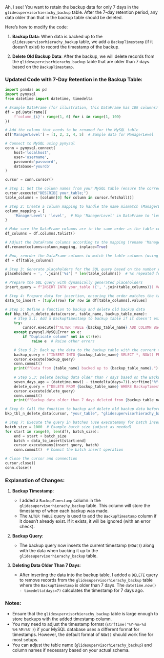 Ah, I see! You want to retain the backup data for only 7 days in the `glidesupervisorhierachy_backup` table. After the 7-day retention period, any data older than that in the backup table should be deleted.

Here’s how to modify the code:

1. **Backup Data**: When data is backed up to the `glidesupervisorhierachy_backup` table, we add a `BackupTimestamp` (if it doesn't exist) to record the timestamp of the backup.

2. **Delete Old Backup Data**: After the backup, we will delete records from the `glidesupervisorhierachy_backup` table that are older than 7 days based on the `BackupTimestamp`.

### Updated Code with 7-Day Retention in the Backup Table:

```python
import pandas as pd
import pymysql
from datetime import datetime, timedelta

# Example DataFrame (for illustration, this DataFrame has 109 columns)
df = pd.DataFrame({
    f'column_{i}': range(1, 6) for i in range(1, 109)
})

# Add the column that needs to be renamed for the MySQL table
df['ManagerLevel'] = [1, 2, 3, 4, 5]  # Sample data for ManagerLevel

# Connect to MySQL using pymysql
conn = pymysql.connect(
    host='localhost',
    user='username',
    password='password',
    database='yourdb'
)

cursor = conn.cursor()

# Step 1: Get the column names from your MySQL table (ensure the correct order)
cursor.execute("DESCRIBE your_table;")
table_columns = [column[0] for column in cursor.fetchall()]

# Step 2: Create a column mapping to handle the name mismatch (ManagerLevel → level)
column_mapping = {
    'ManagerLevel': 'level',  # Map 'ManagerLevel' in DataFrame to 'level' in MySQL
}

# Make sure the DataFrame columns are in the same order as the table columns, applying any necessary mapping
df_columns = df.columns.tolist()

# Adjust the DataFrame columns according to the mapping (rename 'ManagerLevel' to 'level')
df.rename(columns=column_mapping, inplace=True)

# Now, reorder the DataFrame columns to match the table columns (using the table's column names)
df = df[table_columns]

# Step 3: Generate placeholders for the SQL query based on the number of columns in the table
placeholders = ', '.join(['%s'] * len(table_columns))  # %s repeated for each column

# Prepare the SQL query with dynamically generated placeholders
insert_query = f"INSERT INTO your_table ({', '.join(table_columns)}) VALUES ({placeholders})"

# Step 4: Prepare data for insertion, ensuring the order matches the table's columns
data_to_insert = [tuple(row) for row in df[table_columns].values]

# Step 5: Define a function to backup and delete old backup data
def bkp_tbl_n_delete_data(cursor, table_name, backup_table_name):
    # Step 5.1: Add a BackupTimestamp to backup table if it doesn't exist
    try:
        cursor.execute(f"ALTER TABLE {backup_table_name} ADD COLUMN BackupTimestamp DATETIME DEFAULT CURRENT_TIMESTAMP")
    except pymysql.MySQLError as e:
        if "Duplicate column" not in str(e):
            raise e  # Raise other errors

    # Step 5.2: Back up the data to the backup table with the current timestamp
    backup_query = f"INSERT INTO {backup_table_name} SELECT *, NOW() FROM {table_name}"
    cursor.execute(backup_query)
    conn.commit()
    print(f"Data from {table_name} backed up to {backup_table_name}.")
    
    # Step 5.3: Delete backup data older than 7 days based on the BackupTimestamp
    seven_days_ago = (datetime.now() - timedelta(days=7)).strftime('%Y-%m-%d %H:%M:%S')
    delete_query = f"DELETE FROM {backup_table_name} WHERE BackupTimestamp < '{seven_days_ago}'"
    cursor.execute(delete_query)
    conn.commit()
    print(f"Backup data older than 7 days deleted from {backup_table_name}.")

# Step 6: Call the function to backup and delete old backup data before inserting new data
bkp_tbl_n_delete_data(cursor, "your_table", "glidesupervisorhierachy_backup")

# Step 7: Execute the query in batches (use executemany for batch inserts)
batch_size = 1000  # Example batch size (adjust as needed)
for start in range(0, len(df), batch_size):
    end = start + batch_size
    batch = data_to_insert[start:end]
    cursor.executemany(insert_query, batch)
    conn.commit()  # Commit the batch insert operation

# Close the cursor and connection
cursor.close()
conn.close()
```

### Explanation of Changes:
1. **Backup Timestamp**: 
   - I added a `BackupTimestamp` column in the `glidesupervisorhierachy_backup` table. This column will store the timestamp of when each backup was made.
   - The `ALTER TABLE` query is used to add the `BackupTimestamp` column if it doesn’t already exist. If it exists, it will be ignored (with an error check).

2. **Backup Query**: 
   - The backup query now inserts the current timestamp (`NOW()`) along with the data when backing it up to the `glidesupervisorhierachy_backup` table.

3. **Deleting Data Older Than 7 Days**: 
   - After inserting the data into the backup table, I added a `DELETE` query to remove records from the `glidesupervisorhierachy_backup` table where the `BackupTimestamp` is older than 7 days. The `datetime.now() - timedelta(days=7)` calculates the timestamp for 7 days ago.

### Notes:
- Ensure that the `glidesupervisorhierachy_backup` table is large enough to store backups with the added timestamp column.
- You may need to adjust the timestamp format (`strftime('%Y-%m-%d %H:%M:%S')`) if your MySQL database uses a different format for timestamps. However, the default format of `NOW()` should work fine for most setups.
- You can adjust the table name (`glidesupervisorhierachy_backup`) and column names if necessary based on your actual schema.